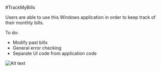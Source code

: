 #TrackMyBills

Users are able to use this Windows application in order to keep track of their monthly bills.

To do:
- Modify past bills
- General error checking
- Separate UI code from application code

![Alt text](/src/images/LoginPage.JPG?raw=true "Account Login Page")
